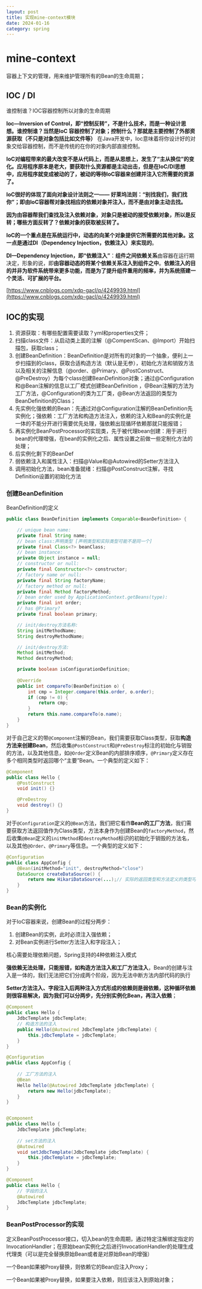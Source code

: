 ```yaml
---
layout: post
title: 实现mine-context模块
date: 2024-01-16
category: spring
---
```



# mine-context

容器上下文的管理，用来维护管理所有的Bean的生命周期；

## IOC / DI

谁控制谁？IOC容器控制所以对象的生命周期

**Ioc—Inversion of Control，即“控制反转”，不是什么技术，而是一种设计思想。谁控制谁？当然是IoC 容器控制了对象；控制什么？那就是主要控制了外部资源获取（不只是对象包括比如文件等）**  在Java开发中，Ioc意味着将你设计好的对象交给容器控制，而不是传统的在你的对象内部直接控制。

**IoC对编程带来的最大改变不是从代码上，而是从思想上，发生了“主从换位”的变化。应用程序原本是老大，要获取什么资源都是主动出击，但是在IoC/DI思想中，应用程序就变成被动的了，被动的等待IoC容器来创建并注入它所需要的资源了。**

**IoC很好的体现了面向对象设计法则之一—— 好莱坞法则：“别找我们，我们找你”；即由IoC容器帮对象找相应的依赖对象并注入，而不是由对象主动去找。**

**因为由容器帮我们查找及注入依赖对象，对象只是被动的接受依赖对象，所以是反转；哪些方面反转了？依赖对象的获取被反转了。**



**IoC的一个重点是在系统运行中，动态的向某个对象提供它所需要的其他对象。这一点是通过DI（Dependency Injection，依赖注入）来实现的**。



**DI—Dependency Injection，即“依赖注入”**：**组件之间依赖关系**由容器在运行期决定，形象的说，即**由容器动态的将某个依赖关系注入到组件之中**。**依赖注入的目的并非为软件系统带来更多功能，而是为了提升组件重用的频率，并为系统搭建一个灵活、可扩展的平台。**

[https://www.cnblogs.com/xdp-gacl/p/4249939.html](https://www.cnblogs.com/xdp-gacl/p/4249939.html)



## IOC的实现

1. 资源获取：有哪些配置需要读取？yml和properties文件；
2. 扫描class文件：从启动类上面的注解（@CompentScan、@Import）开始扫描包，获取class；
3. 创建BeanDefinition：BeanDefinition是对所有的对象的一个抽象，便利上一步扫描到的class，获取合适构造方法（默认是无参），初始化方法和销毁方法以及相关的注解信息（@order、@Primary、@PostConstruct、@PreDestroy）为每个class创建BeanDefinition对象；通过@Configuration和@Bean注解的信息以工厂模式创建BeanDefinition ，@Bean注解的方法为工厂方法，@Configuration的类为工厂类，@Bean方法返回的类型为BeanDefinition的Class；
4. 先实例化强依赖的Bean：先通过对@Configuration注解的BeanDefinition先实例化；强依赖：工厂方法和构造方法注入，依赖的注入和Bean的实例化是一体的不能分开进行需要优先处理，强依赖出现循环依赖那就只能报错；
5. 再实例化BeanPostProcessor的实现类，先于被代理bean创建：用于进行bean的代理增强，在bean的实例化之后、属性设置之前做一些定制化方法的处理；
6. 后实例化剩下的BeanDef
7. 弱依赖注入和属性注入：扫描@Value和@Autowired的Setter方法注入
8. 调用初始化方法，bean准备就绪：扫描@PostConstruct注解，寻找Definition设置的初始化方法



### 创建BeanDefinition

BeanDefinition的定义

```java
public class BeanDefinition implements Comparable<BeanDefinition> {

    // unique bean name:
    private final String name;
    // bean class:声明类型 [声明类型和实际类型可能不是同一个]
    private final Class<?> beanClass;
    // bean instance:
    private Object instance = null;
    // constructor or null:
    private final Constructor<?> constructor;
    // factory name or null:
    private final String factoryName;
    // factory method or null:
    private final Method factoryMethod;
    // bean order used by ApplicationContext.getBeans(type):
    private final int order;
    // has @Primary?
    private final boolean primary;

    // init/destroy方法名称:
    String initMethodName;
    String destroyMethodName;

    // init/destroy方法:
    Method initMethod;
    Method destroyMethod;

    private boolean isConfigurationDefinition;
    
    @Override
    public int compareTo(BeanDefinition o) {
        int cmp = Integer.compare(this.order, o.order);
        if (cmp != 0) {
            return cmp;
        }
        return this.name.compareTo(o.name);
    }
}
```

对于自己定义的带`@Component`注解的Bean，我们需要获取Class类型，获取**构造方法来创建Bean**，然后收集`@PostConstruct`和`@PreDestroy`标注的初始化与销毁的方法，以及其他信息，如`@Order`定义Bean的内部排序顺序，`@Primary`定义存在多个相同类型时返回哪个“主要”Bean。一个典型的定义如下：

```java
@Component
public class Hello {
    @PostConstruct
    void init() {}

    @PreDestroy
    void destroy() {}
}
```

对于`@Configuration`定义的`@Bean`方法，我们把它看作**Bean的工厂方法**，我们需要获取方法返回值作为Class类型，方法本身作为创建Bean的`factoryMethod`，然后收集`@Bean`定义的`initMethod`和`destroyMethod`标识的初始化于销毁的方法名，以及其他`@Order`、`@Primary`等信息。一个典型的定义如下：

```java
@Configuration
public class AppConfig {
    @Bean(initMethod="init", destroyMethod="close")
    DataSource createDataSource() {
        return new HikariDataSource(...);// 实际的返回类型和方法定义的类型可能不一致，以BeanDefinition中instance.getClass()为准
    }
}
```

### Bean的实例化

对于IoC容器来说，创建Bean的过程分两步：

1. 创建Bean的实例，此时必须注入强依赖；
2. 对Bean实例进行Setter方法注入和字段注入；

核心需要处理依赖问题，Spring支持的4种依赖注入模式

**强依赖无法处理，只能报错，如构造方法注入和工厂方法注入**，Bean的创建与注入是一体的，我们无法把它们分成两个阶段，因为无法中断方法内部代码的执行

**Setter方法注入、字段注入后两种注入方式形成的依赖则是弱依赖，这种循环依赖则很容易解决，因为我们可以分两步，先分别实例化Bean，再注入依赖**；

```java
@Component
public class Hello {
    JdbcTemplate jdbcTemplate;
    // 构造方法的注入
    public Hello(@Autowired JdbcTemplate jdbcTemplate) {
        this.jdbcTemplate = jdbcTemplate;
    }
}

@Configuration
public class AppConfig {
    
    // 工厂方法的注入
    @Bean
    Hello hello(@Autowired JdbcTemplate jdbcTemplate) {
        return new Hello(jdbcTemplate);
    }
}


@Component
public class Hello {
    JdbcTemplate jdbcTemplate;
	
    // set方法的注入
    @Autowired
    void setJdbcTemplate(JdbcTemplate jdbcTemplate) {
        this.jdbcTemplate = jdbcTemplate;
    }
}

@Component
public class Hello {
    // 字段的注入
    @Autowired
    JdbcTemplate jdbcTemplate;
}
```

### BeanPostProcessor的实现

定义BeanPostProcessor接口，切入bean的生命周期，通过特定注解绑定指定的InvocationHandler；在原始bean实例化之后进行InvocationHandler的处理生成代理类（可以是完全替换原始Bean或者是对原始Bean的增强）



一个Bean如果被Proxy替换，则依赖它的Bean应注入Proxy；

一个Bean如果被Proxy替换，如果要注入依赖，则应该注入到原始对象；
